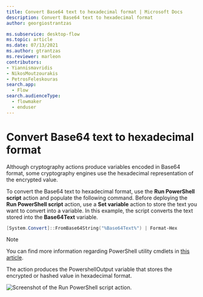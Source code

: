 ```yaml
---
title: Convert Base64 text to hexadecimal format | Microsoft Docs
description: Convert Base64 text to hexadecimal format
author: georgiostrantzas

ms.subservice: desktop-flow
ms.topic: article
ms.date: 07/13/2021
ms.author: gtrantzas
ms.reviewer: marleon
contributors:
- Yiannismavridis
- NikosMoutzourakis
- PetrosFeleskouras
search.app: 
  - Flow
search.audienceType: 
  - flowmaker
  - enduser
---
```


# Convert Base64 text to hexadecimal format

Although cryptography actions produce variables encoded in Base64 format, some cryptography engines use the hexadecimal representation of the encrypted value.

To convert the Base64 text to hexadecimal format, use the **Run PowerShell script** action and populate the following command. Before deploying the **Run PowerShell script** action, use a **Set variable** action to store the text you want to convert into a variable. In this example, the script converts the text stored into the **Base64Text** variable.

``` PowerShell
[System.Convert]::FromBase64String("%Base64Text%") | Format-Hex
```

> [!NOTE]
> You can find more information regarding PowerShell utility cmdlets in [this article](/powershell/module/microsoft.powershell.utility).

The action produces the PowershellOutput variable that stores the encrypted or hashed value in hexadecimal format.

![Screenshot of the Run PowerShell script action.](media/convert-base64-hexadecimal-format/run-powershell-script-action.png)